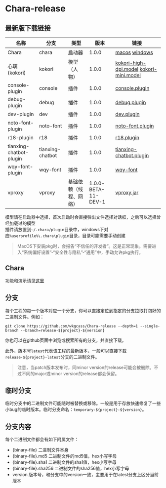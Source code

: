 # Chara-release

## 最新版下载链接

| 名称                        | 分支                      | 类型                    | 版本                | 链接 |
|-----------------------------|---------------------------|-------------------------|---------------------|------|
| Chara                       | chara                     | 启动器                  | 1.0.0               | [macos](https://github.com/wkgcass/Chara-release/raw/release-chara-latest/chara.pkg) [windows](https://github.com/wkgcass/Chara-release/raw/release-chara-latest/chara.msi)
| 心璃 (kokori)               | kokori                    | 模型（人物）            | 1.0.0               | [kokori-high-dpi.model](https://github.com/wkgcass/Chara-release/raw/release-kokori-latest/kokori-high-dpi.model) [kokori-mini.model](https://github.com/wkgcass/Chara-release/raw/release-kokori-latest/kokori-mini.model) |
| console-plugin              | console                   | 插件                    | 1.0.0               | [console.plugin](https://github.com/wkgcass/Chara-release/raw/release-console-latest/console.plugin) |
| debug-plugin                | debug                     | 插件                    | 1.0.0               | [debug.plugin](https://github.com/wkgcass/Chara-release/raw/release-debug-latest/debug.plugin) |
| dev-plugin                  | dev                       | 插件                    | 1.0.0               | [dev.plugin](https://github.com/wkgcass/Chara-release/raw/release-dev-latest/dev.plugin) |
| noto-font-plugin            | noto-font                 | 插件                    | 1.0.0               | [noto-font.plugin](https://github.com/wkgcass/Chara-release/raw/release-noto-font-latest/noto-font.plugin) |
| r18-plugin                  | r18                       | 插件                    | 1.0.0               | [r18.plugin](https://github.com/wkgcass/Chara-release/raw/release-r18-latest/r18.plugin) |
| tianxing-chatbot-plugin     | tianxing-chatbot          | 插件                    | 1.0.0               | [tianxing-chatbot.plugin](https://github.com/wkgcass/Chara-release/raw/release-tianxing-chatbot-latest/tianxing-chatbot.plugin) |
| wqy-font-plugin             | wqy-font                  | 插件                    | 1.0.0               | [wqy-font](https://github.com/wkgcass/Chara-release/raw/release-wqy-font-latest/wqy-font.plugin) |
| vproxy                      | vproxy                    | 基础依赖（线程、网络）  | 1.0.0-BETA-11-DEV-1 | [vproxy.jar](https://github.com/wkgcass/Chara-release/raw/release-vproxy-latest/vproxy.jar) |

模型请在启动器中选择，首次启动时会直接弹出文件选择对话框，之后可以选择曾经加载过的模型  
插件请放置到`~/.chara/plugin`目录中，windows下对应`%userprofile%\.chara\plugin`目录，目录可能需要手动创建

> MacOS下安装pkg时，会报告“不信任的开发者”。这是正常现象。需要进入“系统偏好设置”-“安全性与隐私”-“通用”中，手动允许pkg执行。

## Chara

功能和演示请见[这里](http://blog.cassite.net/Chara)

## 分支

每个工程的每一个版本对应一个分支，你可以直接定位到指定的分支拉取打包好的二进制文件。例如：

```shell
git clone https://github.com/wkgcass/Chara-release --depth=1 --single-branch --branch=release-${project}-${version}
```

你也可以在github页面中浏览或搜索所有的分支，并直接下载。

此外，版本号`latest`代表该工程的最新版本，一般可以直接下载`release-${project}-latest`分支的二进制文件。

> 注意，当patch版本发布时，同minor version的release可能会被删除。不过不同的major或minor version的release都会保留。

## 临时分支

临时分支中的二进制文件可能随时被替换或移除。一般是用于存放快速修复了一些小bug的临时版本。临时分支命名：`temporary-${project}-${version}`。

## 分支内容

每个二进制文件都会有如下附属文件：

* {binary-file} 二进制文件本身
* {binary-file}.md5 二进制文件的md5值，hex小写字母
* {binary-file}.sha1 二进制文件的sha1值，hex小写字母
* {binary-file}.sha256 二进制文件的sha256值，hex小写字母
* version 版本号，和分支中的version一致，主要用于在latest分支上区分当前版本
